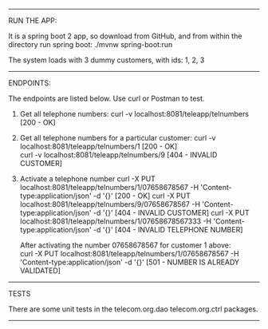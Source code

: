 -----------------------------------------------------------------------------
RUN THE APP:

It is a spring boot 2 app, so download from GitHub, and from within the directory run spring boot:
./mvnw spring-boot:run

The system loads with 3 dummy customers, with ids: 1, 2, 3

-----------------------------------------------------------------------------
ENDPOINTS:

The endpoints are listed below. Use curl or Postman to test.


1) Get all telephone numbers:
   curl -v localhost:8081/teleapp/telnumbers  [200 - OK]


2) Get all telephone numbers for a particular customer:
   curl -v localhost:8081/teleapp/telnumbers/1  [200 - OK]  
   curl -v localhost:8081/teleapp/telnumbers/9  [404 - INVALID CUSTOMER]

3) Activate a telephone number
   curl -X PUT localhost:8081/teleapp/telnumbers/1/07658678567 -H 'Content-type:application/json' -d '{}'  [200 - OK]
   curl -X PUT localhost:8081/teleapp/telnumbers/9/07658678567 -H 'Content-type:application/json' -d '{}'   [404 - INVALID CUSTOMER]
   curl -X PUT localhost:8081/teleapp/telnumbers/1/07658678567333 -H 'Content-type:application/json' -d '{}' [404 - INVALID TELEPHONE NUMBER]
	
   After activating the number 07658678567 for customer 1 above: 	
   curl -X PUT localhost:8081/teleapp/telnumbers/1/07658678567 -H 'Content-type:application/json' -d '{}' [501 - NUMBER IS ALREADY VALIDATED]

-----------------------------------------------------------------------------
TESTS

There are some unit tests in the telecom.org.dao telecom.org.ctrl packages.

----------------------------------------------------------------------------- 